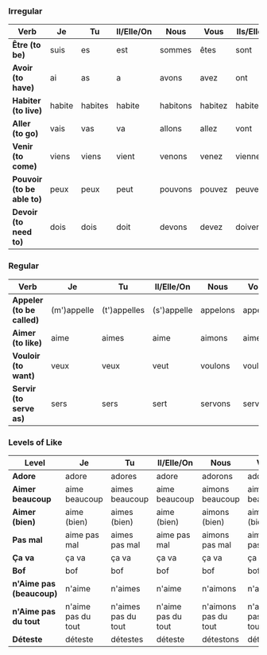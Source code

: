 ### Irregular

| Verb                        | Je     | Tu      | Il/Elle/On | Nous     | Vous    | Ils/Elles |
| --------------------------- | ------ | ------- | ---------- | -------- | ------- | --------- |
| **Être (to be)**            | suis   | es      | est        | sommes   | êtes    | sont      |
| **Avoir (to have)**         | ai     | as      | a          | avons    | avez    | ont       |
| **Habiter (to live)**       | habite | habites | habite     | habitons | habitez | habitent  |
| **Aller (to go)**           | vais   | vas     | va         | allons   | allez   | vont      |
| **Venir (to come)**         | viens  | viens   | vient      | venons   | venez   | viennent  |
| **Pouvoir (to be able to)** | peux   | peux    | peut       | pouvons  | pouvez  | peuvent   |
| **Devoir (to need to)**     | dois   | dois    | doit       | devons   | devez   | doivent   |

### Regular

| Verb                       | Je          | Tu           | Il/Elle/On  | Nous     | Vous    | Ils/Elles |
| -------------------------- | ----------- | ------------ | ----------- | -------- | ------- | --------- |
| **Appeler (to be called)** | (m')appelle | (t')appelles | (s')appelle | appelons | appelez | appellent |
| **Aimer (to like)**        | aime        | aimes        | aime        | aimons   | aimez   | aiment    |
| **Vouloir (to want)**      | veux        | veux         | veut        | voulons  | voulez  | veulent   |
| **Servir (to serve as)**   | sers        | sers         | sert        | servons  | servez  | servent   |

### Levels of Like

| **Level**           | **Je**        | **Tu**         | **Il/Elle/On** | **Nous**        | **Vous**       | **Ils/Elles**   |
| ------------------- | ------------- | -------------- | -------------- | --------------- | -------------- | --------------- |
| **Adore**         | adore         | adores         | adore          | adorons         | adorez         | adorent         |
| **Aimer beaucoup** | aime beaucoup | aimes beaucoup | aime beaucoup  | aimons beaucoup | aimez beaucoup | aiment beaucoup |
| **Aimer (bien)**   | aime (bien)   | aimes (bien)   | aime (bien)    | aimons (bien)   | aimez (bien)   | aiment (bien)   |
| **Pas mal**         | aime pas mal  | aimes pas mal  | aime pas mal   | aimons pas mal  | aimez pas mal  | aiment pas mal  |
| **Ça va**           | ça va         | ça va          | ça va          | ça va           | ça va          | ça va           |
| **Bof**             | bof                     | bof                    | bof                    | bof                    | bof                    | bof                    |
| **n'Aime pas (beaucoup)**    | n'aime                 | n'aimes               | n'aime                | n'aimons              | n'aimez               | n'aiment              |
| **n'Aime pas du tout** | n'aime pas du tout    | n'aimes pas du tout    | n'aime pas du tout     | n'aimons pas du tout   | n'aimez pas du tout    | n'aiment pas du tout   |
| **Déteste**      | déteste                | détestes              | déteste               | détestons             | détestez              | détestent             |
